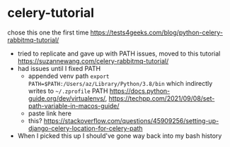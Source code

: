 # celery-tutorial

chose this one the first time https://tests4geeks.com/blog/python-celery-rabbitmq-tutorial/
- tried to replicate and gave up with PATH issues, moved to this tutorial https://suzannewang.com/celery-rabbitmq-tutorial/
- had issues until I fixed PATH 
    - appended venv path `export PATH=$PATH:/Users/az/Library/Python/3.8/bin` which indirectly writes to `~/.zprofile` PATH https://docs.python-guide.org/dev/virtualenvs/, https://techpp.com/2021/09/08/set-path-variable-in-macos-guide/
    - paste link here
    - this? https://stackoverflow.com/questions/45909256/setting-up-django-celery-location-for-celery-path
- When I picked this up I should've gone way back into my bash history
